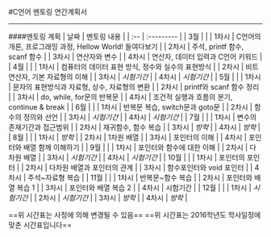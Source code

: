 #C언어 멘토링 연간계획서
***
####멘토링 계획
| 날짜 | 멘토링 내용 |
| :-- | :--------- |
| 3월 |  |
| 1차시 | C언어의 개론, 프로그래밍 과정, Hellow World! 들여다보기 |
| 2차시 | 주석, printf 함수, scanf 함수 |
| 3차시 | 연산자와 변수 |
| 4차시 |	연산자, 데이터 입력과 C언어 키워드 |
| 4월 | |
| 1차시 | 컴퓨터의 데이터 표현 방식, 정수와 실수의 표현방식 |
| 2차시 | 비트연산자, 기본 자료형의 이해 |
| 3차시 | *시험기간* |
| 4차시 | *시험기간* |
| 5월 | |
| 1차시 | 문자의 표현방식과 자료형, 상수, 자료형의 변환 |
| 2차시 | printf와 scanf 함수 정리 |
| 3차시 | do, while, for문의 반복문 |
| 4차시 | 조건적 실행과 흐름의 분기, continue & break |
| 6월 | |
| 1차시 | 반복문 복습, switch문과 goto문 |
| 2차시 | 함수의 정의와 선언 |
| 3차시 | *시험기간* |
| 4차시 | *시험기간* |
| 7월 | |
| 1차시 | 변수의 존재기간과 접근범위 |
| 2차시 | 재귀함수, 함수 복습 |
| 3차시 | *방학* |
| 4차시 | *방학* |
| 8월 | |
| 1차시 | *방학* |
| 2차시 | 1차원 배열 |
| 3차시 | 포인터의 이해 |
| 4차시 | 포인터와 배열 함께 이해하기 |
| 9월 | |
| 1차시 | 포인터와 함수에 대한 이해 |
| 2차시 | 다차원 배열 |
| 3차시 | *시험기간* |
| 4차시 | *시험기간* |
| 10월 | |
| 1차시 | 포인터의 포인터 |
| 2차시 | 다차원 배열과 포인터의 관계 |
| 3차시 | 함수포인터와 void 포인터 |
| 4차시 | 주석~자료형 복습 |
| 11월 | |
| 1차시 | 반복문~함수 복습 |
| 2차시 | 포인터와 배열 복습 1 |
| 3차시 | 포인터와 배열 복습 2 |
| 4차시 | 시험기간 |
| 12월 | |
| 1차시 | *시험기간* |
| 2차시 | *시험기간* |
| 3차시 | *방학* |
| 4차시 | *방학* |

==위 시간표는 사정에 의해 변경될 수 있음==
==위 시간표는 2016학년도 학사일정에 맞춘 시간표입니다==



